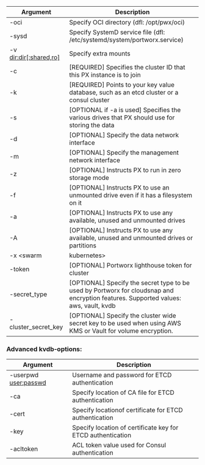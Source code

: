 
| Argument         	        | Description                                                                                                                                                                              	| 
|--------------------------	|------------------------------------------------------------------------------------------------------------------------------------------------------------------------------------------	
|   -oci <dir>               |  Specify OCI directory (dfl: /opt/pwx/oci)
|   -sysd <file>             |  Specify SystemD service file (dfl: /etc/systemd/system/portworx.service)
|   -v <dir:dir[:shared,ro]> |  Specify extra mounts
|   -c                       |  [REQUIRED] Specifies the cluster ID that this PX instance is to join
|   -k                       |  [REQUIRED] Points to your key value database, such as an etcd cluster or a consul cluster
|   -s                       |  [OPTIONAL if -a is used] Specifies the various drives that PX should use for storing the data
|  -d <ethX>                 |  [OPTIONAL] Specify the data network interface
|   -m <ethX>                |  [OPTIONAL] Specify the management network interface
|   -z                       |  [OPTIONAL] Instructs PX to run in zero storage mode
|   -f                       |  [OPTIONAL] Instructs PX to use an unmounted drive even if it has a filesystem on it
|   -a                       |  [OPTIONAL] Instructs PX to use any available, unused and unmounted drives
|   -A                       |  [OPTIONAL] Instructs PX to use any available, unused and unmounted drives or partitions
|   -x <swarm|kubernetes>    |  [OPTIONAL] Specify scheduler being used in the environment
|   -token <token>           |  [OPTIONAL] Portworx lighthouse token for cluster
|   -secret_type <type>      |  [OPTIONAL] Specify the secret type to be used by Portworx for cloudsnap and encryption features. Supported values: aws, vault, kvdb
|   -cluster_secret_key <key> |  [OPTIONAL] Specify the cluster wide secret key to be used when using AWS KMS or Vault for volume encryption.

### Advanced kvdb-options:

| Argument         	        | Description                                                                                                                                                                              	| 
|--------------------------	|------------------------------------------------------------------------------------------------------------------------------------------------------------------------------------------	
|   -userpwd <user:passwd>   |  Username and password for ETCD authentication
|   -ca <file>               |  Specify location of CA file for ETCD authentication
|   -cert <file>             |  Specify locationof certificate for ETCD authentication
|   -key <file>              |  Specify location of certificate key for ETCD authentication
|   -acltoken <token>        |  ACL token value used for Consul authentication

   
